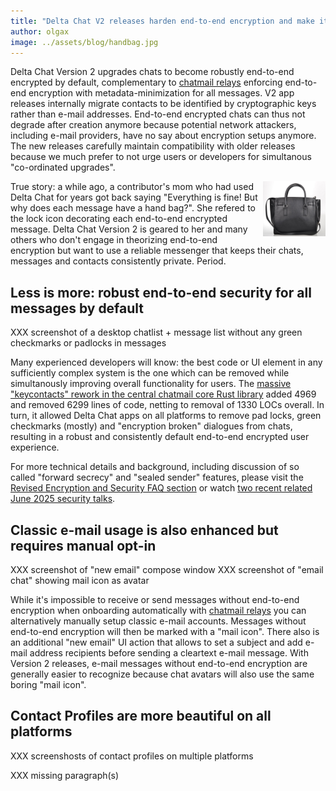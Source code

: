 ```yaml
---
title: "Delta Chat V2 releases harden end-to-end encryption and make it invisible by default" 
author: olgax
image: ../assets/blog/handbag.jpg
---
```


Delta Chat Version 2 upgrades chats to become robustly end-to-end encrypted by default, 
complementary to [chatmail relays](https://chatmail.at/relays) 
enforcing end-to-end encryption with metadata-minimization for all messages. 
V2 app releases internally migrate contacts to be identified by cryptographic keys rather than e-mail addresses. 
End-to-end encrypted chats can thus not degrade after creation anymore
because potential network attackers, including e-mail providers, have no say about encryption setups anymore. 
The new releases carefully maintain compatibility with older releases
because we much prefer to not urge users or developers 
for simultanous "co-ordinated upgrades". 

<img alt="handbag image" src="../assets/blog/handbag.jpg" style="width:100px; float:right; clear:both; margin-left:.5em; margin-bottom:.2em;" />
True story: a while ago, a contributor's mom who had used Delta Chat for years 
got back saying "Everything is fine! But why does each message have a hand bag?". 
She refered to the lock icon decorating each end-to-end encrypted message. 
Delta Chat Version 2 is geared to her and many others who don't engage in theorizing end-to-end encryption
but want to use a reliable messenger that keeps their chats, messages and contacts consistently private. Period. 

## Less is more: robust end-to-end security for all messages by default 

XXX screenshot of a desktop chatlist + message list without any green checkmarks or padlocks in messages 

Many experienced developers will know: 
the best code or UI element in any sufficiently complex system is the one which can be removed 
while simultanously improving overall functionality for users. 
The [massive "keycontacts" rework in the central chatmail core Rust library](https://github.com/chatmail/core/pull/6796) 
added 4969 and removed 6299 lines of code, netting to removal of 1330 LOCs overall. 
In turn, it allowed Delta Chat apps on all platforms 
to remove pad locks, green checkmarks (mostly) and "encryption broken" dialogues from chats,
resulting in a robust and consistently default end-to-end encrypted user experience. 

For more technical details and background, including discussion of so called "forward secrecy" and "sealed sender" features, 
please visit the [Revised Encryption and Security FAQ section](help#encryption-and-security)
or watch [two recent related June 2025 security talks](https://chaos.social/@delta/114794093068029745). 

## Classic e-mail usage is also enhanced but requires manual opt-in 

XXX screenshot of "new email" compose window 
XXX screenshot of "email chat" showing mail icon as avatar

While it's impossible 
to receive or send messages without end-to-end encryption
when onboarding automatically with [chatmail relays](https://chatmail.at/relays)
you can alternatively manually setup classic e-mail accounts. 
Messages without end-to-end encryption will then be marked with a "mail icon". 
There also is an additional "new email" UI action 
that allows to set a subject and add e-mail address recipients
before sending a cleartext e-mail message. 
With Version 2 releases, e-mail messages without end-to-end encryption 
are generally easier to recognize because chat avatars will also use the same boring "mail icon". 


## Contact Profiles are more beautiful on all platforms

XXX screenshosts of contact profiles on multiple platforms 

XXX missing paragraph(s) 
